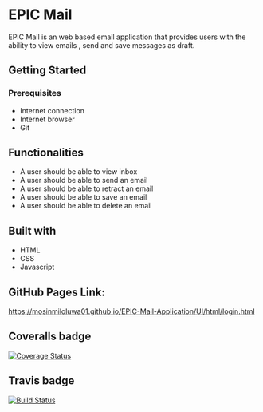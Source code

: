 # EPIC Mail
EPIC Mail is an web based email application that provides users with the ability to view emails , send and save messages as draft.

## Getting Started
### Prerequisites
* Internet connection
* Internet browser
* Git

## Functionalities
* A user should be able to view inbox
* A user should be able to send an email
* A user should be able to retract an email
* A user should be able to save an email
* A user should be able to delete an email

## Built with
* HTML
* CSS
* Javascript

## GitHub Pages Link:
https://mosinmiloluwa01.github.io/EPIC-Mail-Application/UI/html/login.html

## Coveralls badge
[![Coverage Status](https://coveralls.io/repos/github/mosinmiloluwa01/EPIC-Mail-Application/badge.svg?branch=master)](https://coveralls.io/github/mosinmiloluwa01/EPIC-Mail-Application?branch=master)

## Travis badge
[![Build Status](https://travis-ci.org/mosinmiloluwa01/EPIC-Mail-Application.svg?branch=master)](https://travis-ci.org/mosinmiloluwa01/EPIC-Mail-Application)
